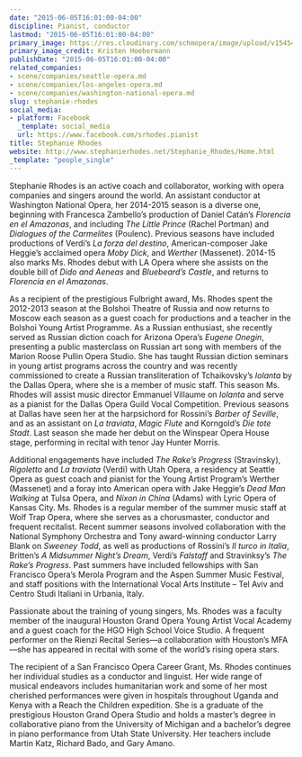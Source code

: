 ```yaml
---
date: "2015-06-05T16:01:00-04:00"
discipline: Pianist, conductor
lastmod: "2015-06-05T16:01:00-04:00"
primary_image: https://res.cloudinary.com/schmopera/image/upload/v1545409169/media/webhook-uploads/1433534330365/_X5M1150.jpg.jpg
primary_image_credit: Kristen Hoebermann
publishDate: "2015-06-05T16:01:00-04:00"
related_companies:
- scene/companies/seattle-opera.md
- scene/companies/los-angeles-opera.md
- scene/companies/washington-national-opera.md
slug: stephanie-rhodes
social_media:
- platform: Facebook
  _template: social_media
  url: https://www.facebook.com/srhodes.pianist
title: Stephanie Rhodes
website: http://www.stephanierhodes.net/Stephanie_Rhodes/Home.html
_template: "people_single"
---
```


Stephanie Rhodes is an active coach and collaborator, working with opera companies and singers around the world. An assistant conductor at Washington National Opera, her 2014-2015 season is a diverse one, beginning with Francesca Zambello’s production of Daniel Catán’s *Florencia en el Amazonas*, and including *The Little Prince* (Rachel Portman) and *Dialogues of the Carmelites* (Poulenc). Previous seasons have included productions of Verdi’s *La forza del destino*, American-composer Jake Heggie’s acclaimed opera *Moby Dick*, and *Werther* (Massenet). 2014-15 also marks Ms. Rhodes debut with LA Opera where she assists on the double bill of *Dido and Aeneas* and *Bluebeard’s Castle*, and returns to *Florencia en el Amazonas*.

As a recipient of the prestigious Fulbright award, Ms. Rhodes spent the 2012-2013 season at the Bolshoi Theatre of Russia and now returns to Moscow each season as a guest coach for productions and a teacher in the Bolshoi Young Artist Programme. As a Russian enthusiast, she recently served as Russian diction coach for Arizona Opera’s *Eugene Onegin*, presenting a public masterclass on Russian art song with members of the Marion Roose Pullin Opera Studio.  She has taught Russian diction seminars in young artist programs across the country and was recently commissioned to create a Russian transliteration of Tchaikovsky’s *Iolanta* by the Dallas Opera, where she is a member of music staff. This season Ms. Rhodes will assist music director Emmanuel Villaume on *Iolanta* and serve as a pianist for the Dallas Opera Guild Vocal Competition. Previous seasons at Dallas have seen her at the harpsichord for Rossini’s *Barber of Seville*, and as an assistant on *La traviata*, *Magic Flute* and Korngold’s *Die tote Stadt*. Last season she made her debut on the Winspear Opera House stage, performing in recital with tenor Jay Hunter Morris.

Additional engagements have included *The Rake’s Progress* (Stravinsky), *Rigoletto* and *La traviata* (Verdi) with Utah Opera, a residency at Seattle Opera as guest coach and pianist for the Young Artist Program’s Werther (Massenet) and a foray into American opera with Jake Heggie’s *Dead Man Walking* at Tulsa Opera, and *Nixon in China* (Adams) with Lyric Opera of Kansas City.  Ms. Rhodes is a regular member of the summer music staff at Wolf Trap Opera, where she serves as a chorusmaster, conductor and frequent recitalist. Recent summer seasons involved collaboration with the National Symphony Orchestra and Tony award-winning conductor Larry Blank on *Sweeney Todd*, as well as productions of Rossini’s *Il turco in Italia*, Britten’s *A Midsummer Night’s Dream*, Verdi’s *Falstaff* and Stravinksy’s *The Rake’s Progress*. Past summers have included fellowships with San Francisco Opera’s Merola Program and the Aspen Summer Music Festival, and staff positions with the International Vocal Arts Institute – Tel Aviv and Centro Studi Italiani in Urbania, Italy.   

Passionate about the training of young singers, Ms. Rhodes was a faculty member of the inaugural Houston Grand Opera Young Artist Vocal Academy and a guest coach for the HGO High School Voice Studio.  A frequent performer on the Rienzi Recital Series—a collaboration with Houston’s MFA—she has appeared in recital with some of the world’s rising opera stars.

The recipient of a San Francisco Opera Career Grant, Ms. Rhodes continues her individual studies as a conductor and linguist. Her wide range of musical endeavors includes humanitarian work and some of her most cherished performances were given in hospitals throughout Uganda and Kenya with a Reach the Children expedition.  She is a graduate of the prestigious Houston Grand Opera Studio and holds a master’s degree in collaborative piano from the University of Michigan and a bachelor’s degree in piano performance from Utah State University. Her teachers include Martin Katz, Richard Bado, and Gary Amano. 
